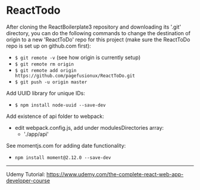 # ReactTodo

After cloning the ReactBoilerplate3 repository and downloading its '.git' directory, you can do
the following commands to change the destination of origin to a new 'ReactToDo' repo for this project
(make sure the ReactToDo repo is set up on github.com first):
- `$ git remote -v` (see how origin is currently setup)
- `$ git remote rm origin`
- `$ git remote add origin https://github.com/pagefusionux/ReactToDo.git`
- `$ git push -u origin master`

Add UUID library for unique IDs:
- `$ npm install node-uuid --save-dev`

Add existence of api folder to webpack:
- edit webpack.config.js, add under modulesDirectories array:
  - './app/api'

See momentjs.com for adding date functionality:
- `npm install moment@2.12.0 --save-dev`


---
Udemy Tutorial:
https://www.udemy.com/the-complete-react-web-app-developer-course
